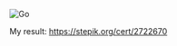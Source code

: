  ![Go](https://img.shields.io/badge/Go-00ADD8?style=for-the-badge&logo=go&logoColor=white)

 My result: https://stepik.org/cert/2722670
 
